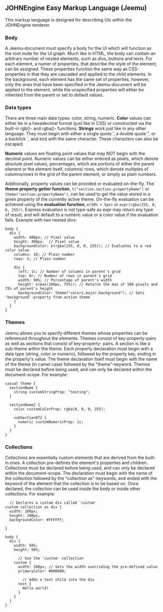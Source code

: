 ## JOHNEngine Easy Markup Language (Jeemu)

This markup language is designed for describing UIs within the JOHNEngine renderer.

### Body
A Jeemu-document must specify a body for the UI which will function as the root node for the
UI graph. Much like in HTML, the body can contain an arbitrary number of nested elements, such
as divs, buttons and texts. For each element, a numer of properties, that describe the style of 
the element, can be assigned. These properties function the same way as CSS-properties in that 
they are cascaded and applied to the child elements. In the background, each element has the 
same set of properties, however, only the ones that have been specified in the Jeemu-document 
will be applied to the element, while the unspecified properties will either be inherited from 
the parent or set to default values.

### Data types
There are three main data types: color, string, numeric. **Color** values can either be in a 
hexadecimal format (just like in CSS) or constructed via the built-in rgb()- and rgba()-
functions. **Strings** work just like in any other language. They must begin with either a 
single quote ', a double quote ", or a backtick `, and end with the same character. These 
characters can also be escaped. 

**Numeric** values are floating point values that may NOT begin with the decimal 
point. Numeric values can be either entered as pixels, which denote absolute pixel values, 
percentages, which are portions of either the parent element or the element itself, columns/
rows, which denote multiples of columns/rows in the grid of the parent element, or simply as 
plain numbers.

Additionally, property values can be provided or evaluated on-the-fly. The **theme property 
getter function**, `t("section.section.propertyName")` or `theme("section.propertyName")`, 
can be used to get the value stored in a given property of the currently active theme. 
On-the-fly evaluation can be achieved using the **evaluation function**, `e(50% + 5px)` or 
`expr(rgba(255, 0, 0, 255))`. Express evaluation is not type-safe as expr may return any type
of result, and will default to a numeric value or a color value if the evaluation fails.
Example with two nested divs:

    body {
      div {
        width: 400px; // Pixel value
        height: 400px;  // Pixel value
        backgroundColor: e(rgba(255, 0, 0, 255)); // Evaluates to a red color value
        columns: 10; // Plain number
        rows: 5; // Plain number

        div {
          left: 1c; // Number of columns in parent's grid
          top: 0r; // Number of rows in parent's grid
          width: 90%; // Percentage of parent's width
          height: e(max(100px, 75%)); // Returns the max of 100 pixels and 75% of parent's height
          backgroundColor: theme("colors.major.background"); // Gets 'background'-property from active theme
        }
      }
    }

### Themes
Jeemu allows you to specify different themes whose properties can be referenced throughout the 
elements. Themes consist of key-property-pairs as well as sections that consist of key-property-
pairs. A section is like a sub-theme within the theme. Each property declaration must begin with 
a data type (string, color or numeric), followed by the property key, ending in the property's
value. The theme declaration itself must begin with the name of the theme (in camel case) 
followed by the "theme"-keyword. Themes must be declared before being used, and can only be 
declared within the document-scope. For example:

    casual theme {
      sectionName {
        string customStringProp: "testing";
      }

      sectionName2 {
        color customColorProp: rgba(0, 0, 0, 255);
        
        subSectionOf2 {
          numeric customNumericProp: 1c;
        }
      }
    }

### Collections
Collections are essentially custom elements that are derived from the built-in ones. A 
collection pre-defines the element's properties and children. Collections must be declared 
before being used, and can only be declared within the document-scope. The declaration must 
begin with the name of the collection followed by the "collection as"-keywords, and ended with
the keyword of the element that the collection is to be based on. Once declared, the 
collection can be used inside the body or inside other collections.
For example:

      // Declares a custom div called 'custom'
    custom collection as div {
      width: 100px;
      height: 100px;
      backgroundColor: #FFFFFF;

    }

    body {
      div {
        width: 50%;
        height: 50%;

          // Use the 'custom' collection
        custom {
          width: 200px; // Sets the width overriding the pre-defined value
          primaryColor: #000000;

            // Adds a text child into the div
          text {
            Hello world!
          }
        }
      }
    }
